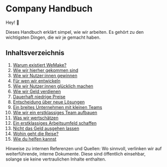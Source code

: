 # Company Handbuch

Hey! 👋

Dieses Handbuch erklärt simpel, wie wir arbeiten. Es gehört zu den wichtigsten Dingen, die wir je gemacht haben.

## Inhaltsverzeichnis

1. [Warum existiert WeMake?](./handbuch/01.md)
2. [Wie wir hierher gekommen sind](./handbuch/02.md)
3. [Wie wir Nutzer:innen gewinnen](./handbuch/03.md)
4. [Für wen wir entwickeln](./handbuch/04.md)
5. [Wie wir Nutzer:innen glücklich machen](./handbuch/05.md)
6. [Wie wir Geld verdienen](./handbuch/06.md)
7. [Dauerhaft niedrige Preise](./handbuch/07.md)
8. [Entscheidung über neue Lösungen](./handbuch/08.md)
9. [Ein breites Unternehmen mit kleinen Teams](./handbuch/09.md)
10. [Wie wir ein erstklassiges Team aufbauen](./handbuch/10.md)
11. [Was wir wertschätzen](./handbuch/11.md)
12. [Ein erstklassiges Arbeitsumfeld schaffen](./handbuch/12.md)
13. [Nicht das Geld ausgehen lassen](./handbuch/13.md)
14. [Wohin geht die Reise?](./handbuch/14.md)
15. [Wie du helfen kannst](./handbuch/15.md)

Hinweise zu internen Referenzen und Quellen: Wo sinnvoll, verlinken wir auf weiterführende, interne Dokumente. Diese
sind öffentlich einsehbar, solange sie keine vertraulichen Inhalte enthalten.
